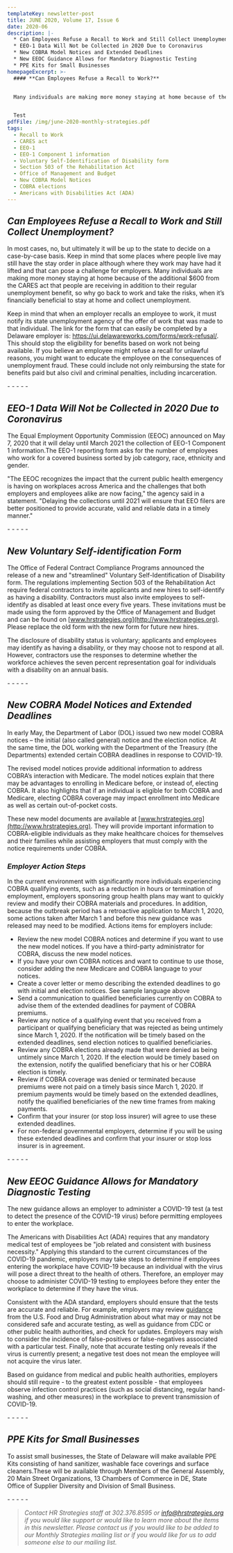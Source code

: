 ```yaml
---
templateKey: newsletter-post
title: JUNE 2020, Volume 17, Issue 6
date: 2020-06
description: |-
  * Can Employees Refuse a Recall to Work and Still Collect Unemployment?
  * EEO-1 Data Will Not be Collected in 2020 Due to Coronavirus
  * New COBRA Model Notices and Extended Deadlines 
  * New EEOC Guidance Allows for Mandatory Diagnostic Testing
  * PPE Kits for Small Businesses
homepageExcerpt: >-
  #### **Can Employees Refuse a Recall to Work?**


  Many individuals are making more money staying at home because of the additional $600 from the CARES act that people are receiving in addition to their regular unemployment benefit, so why go back to work and take the risks, when it’s financially beneficial to stay at home and collect unemployment.


  Test
pdfFile: /img/june-2020-monthly-strategies.pdf
tags:
  - Recall to Work
  - CARES act
  - EEO-1
  - EEO-1 Component 1 information
  - Voluntary Self-Identification of Disability form
  - Section 503 of the Rehabilitation Act
  - Office of Management and Budget
  - New COBRA Model Notices
  - COBRA elections
  - Americans with Disabilities Act (ADA)
---
```

## ***Can Employees Refuse a Recall to Work and Still Collect Unemployment?***

In most cases, no, but ultimately it will be up to the state to decide on a case-by-case basis. Keep in mind that some places where people live may still have the stay order in place although where they work may have had it lifted and that can pose a challenge for employers. Many individuals are making more money staying at home because of the additional $600 from the CARES act that people are receiving in addition to their regular unemployment benefit, so why go back to work and take the risks, when it’s financially beneficial to stay at home and collect unemployment.

Keep in mind that when an employer recalls an employee to work, it must notify its state unemployment agency of the offer of work that was made to that individual. The link for the form that can easily be completed by a Delaware employer is: <https://ui.delawareworks.com/forms/work-refusal/>. This should stop the eligibility for benefits based on work not being available. If you believe an employee might refuse a recall for unlawful reasons, you might want to educate the employee on the consequences of unemployment fraud. These could include not only reimbursing the state for benefits paid but also civil and criminal penalties, including incarceration.

\- - - - -

## ***EEO-1 Data Will Not be Collected in 2020 Due to Coronavirus***

The Equal Employment Opportunity Commission (EEOC) announced on May 7, 2020 that it will delay until March 2021 the collection of EEO-1 Component 1 information.The EEO-1 reporting form asks for the number of employees who work for a covered business sorted by job category, race, ethnicity and gender.

"The EEOC recognizes the impact that the current public health emergency is having on workplaces across America and the challenges that both employers and employees alike are now facing," the agency said in a statement. "Delaying the collections until 2021 will ensure that EEO filers are better positioned to provide accurate, valid and reliable data in a timely manner."

\- - - - -

## ***New Voluntary Self-identification Form*** 

The Office of Federal Contract Compliance Programs announced the release of a new and "streamlined" Voluntary Self-Identification of Disability form. The regulations implementing Section 503 of the Rehabilitation Act require federal contractors to invite applicants and new hires to self-identify as having a disability. Contractors must also invite employees to self-identify as disabled at least once every five years. These invitations must be made using the form approved by the Office of Management and Budget and can be found on [www.hrstrategies.org](http://www.hrstrategies.org). Please replace the old form with the new form for future new hires.

The disclosure of disability status is voluntary; applicants and employees may identify as having a disability, or they may choose not to respond at all. However, contractors use the responses to determine whether the workforce achieves the seven percent representation goal for individuals with a disability on an annual basis.

\- - - - -

## ***New COBRA Model Notices and Extended Deadlines***

In early May, the Department of Labor (DOL) issued two new model COBRA notices – the initial (also called general) notice and the election notice. At the same time, the DOL working with the Department of the Treasury (the Departments) extended certain COBRA deadlines in response to COVID-19.

The revised model notices provide additional information to address COBRA’s interaction with Medicare. The model notices explain that there may be advantages to enrolling in Medicare before, or instead of, electing COBRA. It also highlights that if an individual is eligible for both COBRA and Medicare, electing COBRA coverage may impact enrollment into Medicare as well as certain out-of-pocket costs.

These new model documents are available at [www.hrstrategies.org](http://www.hrstrategies.org). They will provide important information to COBRA-eligible individuals as they make healthcare choices for themselves and their families while assisting employers that must comply with the notice requirements under COBRA.

### ***Employer Action Steps***

In the current environment with significantly more individuals experiencing COBRA qualifying events, such as a reduction in hours or termination of employment, employers sponsoring group health plans may want to quickly review and modify their COBRA materials and procedures. In addition, because the outbreak period has a retroactive application to March 1, 2020, some actions taken after March 1 and before this new guidance was released may need to be modified. Actions items for employers include:

* Review the new model COBRA notices and determine if you want to use the new model notices. If you have a third-party administrator for COBRA, discuss the new model notices.
* If you have your own COBRA notices and want to continue to use those, consider adding the new Medicare and COBRA language to your notices.
* Create a cover letter or memo describing the extended deadlines to go with initial and election notices. See sample language above
* Send a communication to qualified beneficiaries currently on COBRA to advise them of the extended deadlines for payment of COBRA premiums.
* Review any notice of a qualifying event that you received from a participant or qualifying beneficiary that was rejected as being untimely since March 1, 2020. If the notification will be timely based on the extended deadlines, send election notices to qualified beneficiaries.
* Review any COBRA elections already made that were denied as being untimely since March 1, 2020. If the election would be timely based on the extension, notify the qualified beneficiary that his or her COBRA election is timely.
* Review if COBRA coverage was denied or terminated because premiums were not paid on a timely basis since March 1, 2020. If premium payments would be timely based on the extended deadlines, notify the qualified beneficiaries of the new time frames from making payments.
* Confirm that your insurer (or stop loss insurer) will agree to use these extended deadlines.
* For non-federal governmental employers, determine if you will be using these extended deadlines and confirm that your insurer or stop loss insurer is in agreement.

\- - - - -

## ***New EEOC Guidance Allows for Mandatory Diagnostic Testing***

The new guidance allows an employer to administer a COVID-19 test (a test to detect the presence of the COVID-19 virus) before permitting employees to enter the workplace.

The Americans with Disabilities Act (ADA) requires that any mandatory medical test of employees be "job related and consistent with business necessity." Applying this standard to the current circumstances of the COVID-19 pandemic, employers may take steps to determine if employees entering the workplace have COVID-19 because an individual with the virus will pose a direct threat to the health of others. Therefore, an employer may choose to administer COVID-19 testing to employees before they enter the workplace to determine if they have the virus.

Consistent with the ADA standard, employers should ensure that the tests are accurate and reliable. For example, employers may review [guidance](https://www.fda.gov/medical-devices/emergency-situations-medical-devices/faqs-diagnostic-testing-sars-cov-2) from the U.S. Food and Drug Administration about what may or may not be considered safe and accurate testing, as well as guidance from CDC or other public health authorities, and check for updates. Employers may wish to consider the incidence of false-positives or false-negatives associated with a particular test. Finally, note that accurate testing only reveals if the virus is currently present; a negative test does not mean the employee will not acquire the virus later.

Based on guidance from medical and public health authorities, employers should still require - to the greatest extent possible - that employees observe infection control practices (such as social distancing, regular hand-washing, and other measures) in the workplace to prevent transmission of COVID-19.

\- - - - -

## ***PPE Kits for Small Businesses***

To assist small businesses, the State of Delaware will make available PPE Kits consisting of hand sanitizer, washable face coverings and surface cleaners.These will be available through Members of the General Assembly, 20 Main Street Organizations, 13 Chambers of Commerce in DE, State Office of Supplier Diversity and Division of Small Business.

\- - - - -

> *Contact HR Strategies staff at 302.376.8595 or [info@hrstrategies.org](mailto:info@hrstrategies.org) if you would like support or would like to learn more about the items in this newsletter. Please contact us if you would like to be added to our Monthly Strategies mailing list or if you would like for us to add someone else to our mailing list.*